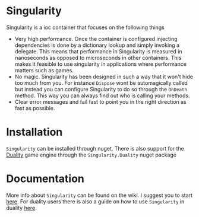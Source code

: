 # Singularity
Singularity is a ioc container that focuses on the following things
- Very high performance. Once the container is configured injecting dependencies is done by a dictionary lookup and simply invoking a delegate. This means that performance in Singularity is measured in nanoseconds as opposed to microseconds in other containers. This makes it feasible to use singularity in applications where performance matters such as games. 
- No magic. Singularity has been designed in such a way that it won't hide too much from you. For instance `Dispose` wont be automagically called but instead you can configure Singularity to do so through the `OnDeath` method. This way you can always find out who is calling your methods.
- Clear error messages and fail fast to point you in the right direction as fast as possible.

# Installation
`Singularity` can be installed through nuget. There is also support for the [Duality](https://duality.adamslair.net/) game engine through the `Singularity.Duality` nuget package

# Documentation
More info about `Singularity` can be found on the wiki. I suggest you to start [here](https://github.com/Barsonax/Singularity/wiki/Configuring-Dependencies). For duality users there is also a guide on how to use `Singularity` in duality [here](https://github.com/Barsonax/Singularity/wiki/Using-Singularity-in-Duality).
